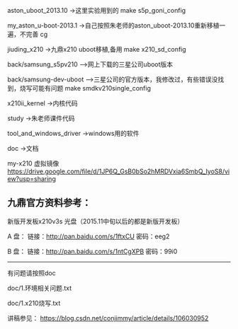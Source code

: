 
aston_uboot_2013.10          ->这里实验用到的
     make s5p_goni_config

my_aston_u-boot-2013.1        ->自己按照朱老师的aston_uboot-2013.10重新移植一遍，不完善
    cg

jiuding_x210                  ->九鼎x210 uboot移植,备用
     make x210_sd_config

back/samsung_s5pv210          -->网上下载的三星公司uboot版本

back/samsung-dev-uboot       -->三星公司的官方版本，我修改过，有些错误没找到，烧写可能有问题
    make smdkv210single_config 


 x210ii_kernel               ->内核代码  
 
 study                      ->朱老师课件代码
 
 tool_and_windows_driver    ->windows用的软件
 
 doc                         ->文档
 
 my-x210 虚拟镜像            https://drive.google.com/file/d/1JP6Q_GsB0bSo2hMRDVxia6SmbQ_IyoS8/view?usp=sharing
 
九鼎官方资料参考：
----------------------------------
新版开发板x210v3s 光盘（2015.11中旬以后的都是新版开发板）

A 盘：
链接：http://pan.baidu.com/s/1ftxCU
密码：eeg2

B 盘：
链接：http://pan.baidu.com/s/1ntCgXPB
密码：99i0

------------------------------------



有问题请按照doc

 doc/1.环境相关问题.txt
 
 doc/1.x210烧写.txt
 
 讲稿参见：
 https://blog.csdn.net/conjimmy/article/details/106030952
